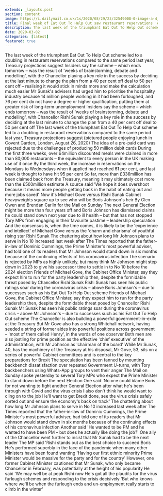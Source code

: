 ```yaml
---
extends: _layouts.post
section: content
image: https://i.dailymail.co.uk/1s/2020/08/29/23/32549008-0-image-a-4_1598740761020.jpg 
title: Final week of Eat Out To Help Out saw restaurant reservations 'double compared to last year' 
description: The last week of the triumphant Eat Out To Help Out scheme led to a doubling in restaurant reservations compared to the same period last year, Treasury projections suggest 
date: 2020-03-02 
categories: [latest] 
featured: true 
--- 
```

The last week of the triumphant Eat Out To Help Out scheme led to a doubling in restaurant reservations compared to the same period last year, Treasury projections suggest
Insiders say the scheme – which ends tomorrow – was the result of 'weeks of brainstorming, debate and modelling', with the Chancellor playing a key role in the success by deciding at the last minute to change the plan from a 40 per cent off deal to 50 per cent off – realising it would stick in minds more and make the calculation much easier
Mr Sunak's advisers had urged him to prioritise the hospitality industry because 14 million people working in it had been furloughed, and 76 per cent do not have a degree or higher qualification, putting them at greater risk of long-term unemployment
Insiders say the scheme – which ends tomorrow – was the result of 'weeks of brainstorming, debate and modelling', with Chancellor Rishi Sunak playing a key role in the success by deciding at the last minute to change the plan from a 40 per cent off deal to 50 per cent off
The last week of the triumphant Eat Out To Help Out scheme led to a doubling in restaurant reservations compared to the same period last year, Treasury projections suggest (pictured people enjoying lunch in Covent Garden, London, August 26, 2020)
The idea of a pre-paid card was rejected due to the challenges of producing 50 million debit cards
During the first three weeks, over 64million discounted meals were claimed in more than 80,000 restaurants – the equivalent to every person in the UK making use of it once
By the third week, the increase in reservations on the Mondays to Wednesdays when it applied had reached 61 per cent, and last week is thought to have hit 95 per cent
So far, more than £336million has been claimed back from the Treasury, meaning it may ultimately cost more than the £500million estimate
A source said 'We hope it does overshoot because it means more people getting back in the habit of eating out and more jobs saved'
Now it's Michael Gove versus Rishi Sunak Cabinet heavyweights square up to see who will be Boris Johnson's heir
By Glen Owen and Brendan Carlin for the Mail on Sunday
The next General Election might be more than four years off and Boris Johnson has dismissed claims he could stand down next year due to ill health – but that has not stopped Tory MPs from engaging in their favourite pastime – leadership speculation
And the consensus is, when the time comes, it is likely to be the 'experience and intellect' of Michael Gove versus the 'charm and charisma' of youthful rising star Rishi Sunak
The chattering about how long Mr Johnson plans to serve in No 10 increased last week after The Times reported that the father-in-law of Dominic Cummings, the Prime Minister's most powerful adviser, had told one of its readers that Mr Johnson would stand down in six months because of the continuing effects of his coronavirus infection
The scenario is rejected by MPs as highly unlikely, but many think Mr Johnson might step down in 2023 to give his successor time to settle in to No 10 before the 2024 election
Friends of Michael Gove, the Cabinet Office Minister, say they expect him to run for the party leadership then, despite the formidable threat posed by Chancellor Rishi Sunak
Rishi Sunak has seen his public ratings soar during the coronavirus crisis – above Boris Johnson's – due to successes such as his Eat Out To Help Out scheme
Friends of Michael Gove, the Cabinet Office Minister, say they expect him to run for the party leadership then, despite the formidable threat posed by Chancellor Rishi Sunak
Mr Sunak has seen his public ratings soar during the coronavirus crisis – above Mr Johnson's – due to successes such as his Eat Out To Help Out scheme The Chancellor is also building a powerful government-in-exile at the Treasury But Mr Gove also has a strong Whitehall network, having seeded a string of former aides into powerful positions across government – 'most of them called Henry', in the words of one observer
Both men are also jostling for prime position as the effective 'chief executive' of the administration, with Mr Johnson as 'chairman of the board'
While Mr Sunak, 40, has the machinery of the Treasury at his disposal, Mr Gove, 53, sits on a series of powerful Cabinet committees and is central to the key preparations for Brexit
The speculation has been fanned by mounting backbench dissatisfaction over repeated Government U-turns, with Tory backbenchers using Whats-App groups to vent their anger The Mail on Sunday spoke yesterday to several Tory MPs who expect the Prime Minister to stand down before the next Election
One said 'No one could blame Boris for not wanting to fight another General Election after what he's been through with Covid and the virus crisis I also don't think he would want to cling on to the job He'll want to get Brexit done, see the virus crisis safely sorted out and ensure the economy's back on track'
The chattering about how long Mr Johnson plans to serve in No 10 increased last week after The Times reported that the father-in-law of Dominic Cummings, the Prime Minister's most powerful adviser, had told one of its readers that Mr Johnson would stand down in six months because of the continuing effects of his coronavirus infection
Another said 'He wanted to be PM and he wanted to have been PM – but does he actually like doing the job?'
One ally of the Chancellor went further to insist that Mr Sunak had to be the next leader The MP said 'Rishi stands out as the best choice to succeed Boris He's performed superbly in the face of the pandemic when many other Ministers have been found wanting
'Having our first ethnic minority Prime Minister would be massive for the party and for the country'
However, one former Cabinet Minister cautioned that Mr Sunak, who only became Chancellor in February, was potentially at the height of his popularity
He said 'We may well be at peak Rishi now He's got all the plaudits for the virus furlough schemes and responding to the crisis decisively
'But who knows where we'll be when the furlough ends and un-employment really starts to climb in the winter'